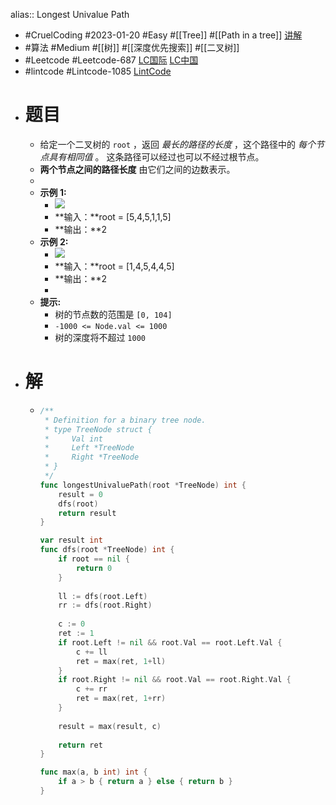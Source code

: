 alias:: Longest Univalue Path
- #CruelCoding #2023-01-20 #Easy #[[Tree]] #[[Path in a tree]] [讲解](https://youtu.be/ZLu_Cj4zYEY)
- #算法 #Medium #[[树]] #[[深度优先搜索]] #[[二叉树]]
- #Leetcode #Leetcode-687 [LC国际](https://leetcode.com/problems/longest-univalue-path/) [LC中国](https://leetcode.cn/problems/longest-univalue-path/)
- #lintcode #Lintcode-1085 [LintCode](https://www.lintcode.com/problem/1085/)
- # 题目
	- 给定一个二叉树的 `root` ，返回 *最长的路径的长度* ，这个路径中的 *每个节点具有相同值* 。 这条路径可以经过也可以不经过根节点。
	- **两个节点之间的路径长度** 由它们之间的边数表示。
	-
	- **示例 1:**
		- ![](https://assets.leetcode.com/uploads/2020/10/13/ex1.jpg)
		- **输入：**root = [5,4,5,1,1,5]
		- **输出：**2
	- **示例 2:**
		- ![](https://assets.leetcode.com/uploads/2020/10/13/ex2.jpg)
		- **输入：**root = [1,4,5,4,4,5]
		- **输出：**2
		-
	- **提示:**
		- 树的节点数的范围是 `[0, 104]`
		- `-1000 <= Node.val <= 1000`
		- 树的深度将不超过 `1000`
- # 解
	- ```go
	  /**
	   * Definition for a binary tree node.
	   * type TreeNode struct {
	   *     Val int
	   *     Left *TreeNode
	   *     Right *TreeNode
	   * }
	   */
	  func longestUnivaluePath(root *TreeNode) int {
	      result = 0
	      dfs(root)
	      return result
	  }
	  
	  var result int
	  func dfs(root *TreeNode) int {
	      if root == nil {
	          return 0
	      }
	      
	      ll := dfs(root.Left)
	      rr := dfs(root.Right)
	      
	      c := 0
	      ret := 1
	      if root.Left != nil && root.Val == root.Left.Val {
	          c += ll
	          ret = max(ret, 1+ll)
	      }
	      if root.Right != nil && root.Val == root.Right.Val {
	          c += rr
	          ret = max(ret, 1+rr)
	      }
	      
	      result = max(result, c)
	      
	      return ret
	  }
	  
	  func max(a, b int) int {
	      if a > b { return a } else { return b }
	  }
	  
	  ```